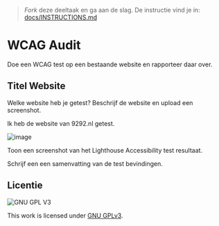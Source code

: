 > _Fork_ deze deeltaak en ga aan de slag. De instructie vind je in: [docs/INSTRUCTIONS.md](docs/INSTRUCTIONS.md)


# WCAG Audit 

Doe een WCAG test op een bestaande website en rapporteer daar over.

## Titel Website

Welke website heb je getest? Beschrijf de website en upload een screenshot. 

Ik heb de website van 9292.nl getest.

![image](https://user-images.githubusercontent.com/101579892/200335856-cb62b8db-c75c-4312-b305-b9d10c828f0e.png)


Toon een screenshot van het Lighthouse Accessibility test resultaat.

Schrijf een een samenvatting van de test bevindingen.


## Licentie

![GNU GPL V3](https://www.gnu.org/graphics/gplv3-127x51.png)

This work is licensed under [GNU GPLv3](./LICENSE).
